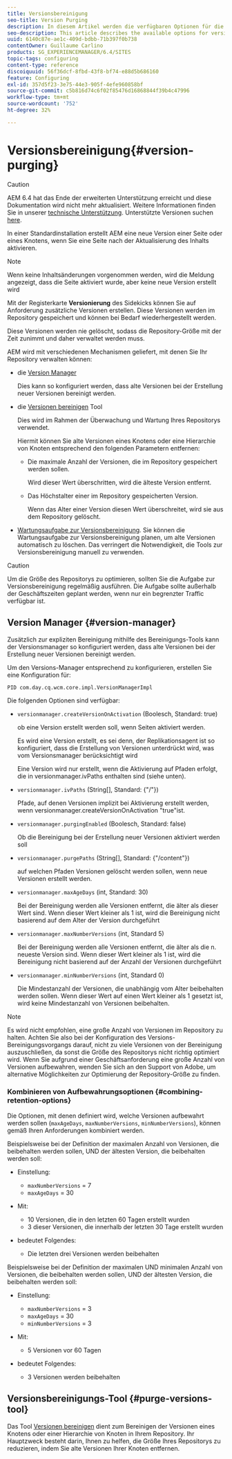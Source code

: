 ```yaml
---
title: Versionsbereinigung
seo-title: Version Purging
description: In diesem Artikel werden die verfügbaren Optionen für die Versionsbereinigung beschrieben.
seo-description: This article describes the available options for version purging.
uuid: 6140c87e-ae1c-409d-bdbb-71b397f0b738
contentOwner: Guillaume Carlino
products: SG_EXPERIENCEMANAGER/6.4/SITES
topic-tags: configuring
content-type: reference
discoiquuid: 56f36dcf-8fbd-43f8-bf74-e88d5b686160
feature: Configuring
exl-id: 357d5f23-3e75-44e3-905f-4efe960858bf
source-git-commit: c5b816d74c6f02f85476d16868844f39b4c47996
workflow-type: tm+mt
source-wordcount: '752'
ht-degree: 32%

---
```


# Versionsbereinigung{#version-purging}

>[!CAUTION]
>
>AEM 6.4 hat das Ende der erweiterten Unterstützung erreicht und diese Dokumentation wird nicht mehr aktualisiert. Weitere Informationen finden Sie in unserer [technische Unterstützung](https://helpx.adobe.com/de/support/programs/eol-matrix.html). Unterstützte Versionen suchen [here](https://experienceleague.adobe.com/docs/?lang=de).

In einer Standardinstallation erstellt AEM eine neue Version einer Seite oder eines Knotens, wenn Sie eine Seite nach der Aktualisierung des Inhalts aktivieren.

>[!NOTE]
>
>Wenn keine Inhaltsänderungen vorgenommen werden, wird die Meldung angezeigt, dass die Seite aktiviert wurde, aber keine neue Version erstellt wird

Mit der Registerkarte **Versionierung** des Sidekicks können Sie auf Anforderung zusätzliche Versionen erstellen. Diese Versionen werden im Repository gespeichert und können bei Bedarf wiederhergestellt werden.

Diese Versionen werden nie gelöscht, sodass die Repository-Größe mit der Zeit zunimmt und daher verwaltet werden muss.

AEM wird mit verschiedenen Mechanismen geliefert, mit denen Sie Ihr Repository verwalten können:

* die [Version Manager](#version-manager)

   Dies kann so konfiguriert werden, dass alte Versionen bei der Erstellung neuer Versionen bereinigt werden.

* die [Versionen bereinigen](/help/sites-deploying/monitoring-and-maintaining.md#version-purging) Tool

   Dies wird im Rahmen der Überwachung und Wartung Ihres Repositorys verwendet.

   Hiermit können Sie alte Versionen eines Knotens oder eine Hierarchie von Knoten entsprechend den folgenden Parametern entfernen:

   * Die maximale Anzahl der Versionen, die im Repository gespeichert werden sollen.

      Wird dieser Wert überschritten, wird die älteste Version entfernt.

   * Das Höchstalter einer im Repository gespeicherten Version.

      Wenn das Alter einer Version diesen Wert überschreitet, wird sie aus dem Repository gelöscht.

* [Wartungsaufgabe zur Versionsbereinigung](/help/sites-administering/operations-dashboard.md#automated-maintenance-tasks). Sie können die Wartungsaufgabe zur Versionsbereinigung planen, um alte Versionen automatisch zu löschen. Das verringert die Notwendigkeit, die Tools zur Versionsbereinigung manuell zu verwenden.

>[!CAUTION]
>
>Um die Größe des Repositorys zu optimieren, sollten Sie die Aufgabe zur Versionsbereinigung regelmäßig ausführen. Die Aufgabe sollte außerhalb der Geschäftszeiten geplant werden, wenn nur ein begrenzter Traffic verfügbar ist.

## Version Manager {#version-manager}

Zusätzlich zur expliziten Bereinigung mithilfe des Bereinigungs-Tools kann der Versionsmanager so konfiguriert werden, dass alte Versionen bei der Erstellung neuer Versionen bereinigt werden.

Um den Versions-Manager entsprechend zu konfigurieren, erstellen Sie eine Konfiguration für:

`PID com.day.cq.wcm.core.impl.VersionManagerImpl`

Die folgenden Optionen sind verfügbar:

* `versionmanager.createVersionOnActivation` (Boolesch, Standard: true)

   ob eine Version erstellt werden soll, wenn Seiten aktiviert werden.

   Es wird eine Version erstellt, es sei denn, der Replikationsagent ist so konfiguriert, dass die Erstellung von Versionen unterdrückt wird, was vom Versionsmanager berücksichtigt wird

   Eine Version wird nur erstellt, wenn die Aktivierung auf Pfaden erfolgt, die in versionmanager.ivPaths enthalten sind (siehe unten).

* `versionmanager.ivPaths` (String[], Standard: {&quot;/&quot;})

   Pfade, auf denen Versionen implizit bei Aktivierung erstellt werden, wenn versionmanager.createVersionOnActivation &quot;true&quot;ist.

* `versionmanager.purgingEnabled` (Boolesch, Standard: false)

   Ob die Bereinigung bei der Erstellung neuer Versionen aktiviert werden soll

* `versionmanager.purgePaths` (String[], Standard: {&quot;/content&quot;})

   auf welchen Pfaden Versionen gelöscht werden sollen, wenn neue Versionen erstellt werden.

* `versionmanager.maxAgeDays` (int, Standard: 30)

   Bei der Bereinigung werden alle Versionen entfernt, die älter als dieser Wert sind. Wenn dieser Wert kleiner als 1 ist, wird die Bereinigung nicht basierend auf dem Alter der Version durchgeführt

* `versionmanager.maxNumberVersions` (int, Standard 5)

   Bei der Bereinigung werden alle Versionen entfernt, die älter als die n. neueste Version sind. Wenn dieser Wert kleiner als 1 ist, wird die Bereinigung nicht basierend auf der Anzahl der Versionen durchgeführt

* `versionmanager.minNumberVersions` (int, Standard 0)

   Die Mindestanzahl der Versionen, die unabhängig vom Alter beibehalten werden sollen. Wenn dieser Wert auf einen Wert kleiner als 1 gesetzt ist, wird keine Mindestanzahl von Versionen beibehalten.

>[!NOTE]
>
>Es wird nicht empfohlen, eine große Anzahl von Versionen im Repository zu halten. Achten Sie also bei der Konfiguration des Versions-Bereinigungsvorgangs darauf, nicht zu viele Versionen von der Bereinigung auszuschließen, da sonst die Größe des Repositorys nicht richtig optimiert wird. Wenn Sie aufgrund einer Geschäftsanforderung eine große Anzahl von Versionen aufbewahren, wenden Sie sich an den Support von Adobe, um alternative Möglichkeiten zur Optimierung der Repository-Größe zu finden.

### Kombinieren von Aufbewahrungsoptionen {#combining-retention-options}

Die Optionen, mit denen definiert wird, welche Versionen aufbewahrt werden sollen (`maxAgeDays`, `maxNumberVersions`, `minNumberVersions`), können gemäß Ihren Anforderungen kombiniert werden.

Beispielsweise bei der Definition der maximalen Anzahl von Versionen, die beibehalten werden sollen, UND der ältesten Version, die beibehalten werden soll:

* Einstellung:

   * `maxNumberVersions` = 7
   * `maxAgeDays` = 30

* Mit:

   * 10 Versionen, die in den letzten 60 Tagen erstellt wurden
   * 3 dieser Versionen, die innerhalb der letzten 30 Tage erstellt wurden

* bedeutet Folgendes:

   * Die letzten drei Versionen werden beibehalten

Beispielsweise bei der Definition der maximalen UND minimalen Anzahl von Versionen, die beibehalten werden sollen, UND der ältesten Version, die beibehalten werden soll:

* Einstellung:

   * `maxNumberVersions` = 3
   * `maxAgeDays` = 30
   * `minNumberVersions` = 3

* Mit:

   * 5 Versionen vor 60 Tagen

* bedeutet Folgendes:

   * 3 Versionen werden beibehalten

## Versionsbereinigungs-Tool {#purge-versions-tool}

Das Tool [Versionen bereinigen](/help/sites-deploying/monitoring-and-maintaining.md#purgeversionstool) dient zum Bereinigen der Versionen eines Knotens oder einer Hierarchie von Knoten in Ihrem Repository. Ihr Hauptzweck besteht darin, Ihnen zu helfen, die Größe Ihres Repositorys zu reduzieren, indem Sie alte Versionen Ihrer Knoten entfernen.
